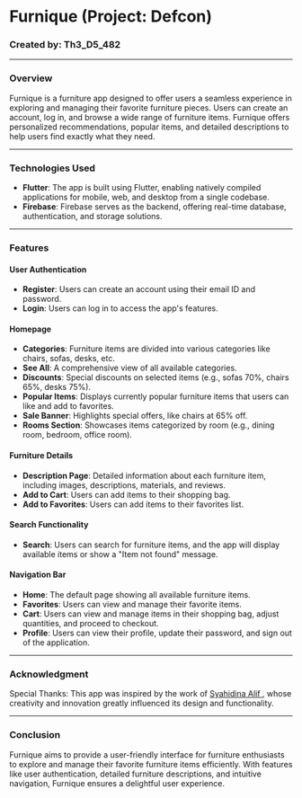 # Furnique (Project: Defcon)

### Created by: Th3_D5_482

---

### Overview
Furnique is a furniture app designed to offer users a seamless experience in exploring and managing their favorite furniture pieces. Users can create an account, log in, and browse a wide range of furniture items. Furnique offers personalized recommendations, popular items, and detailed descriptions to help users find exactly what they need.

---

### Technologies Used
- **Flutter**: The app is built using Flutter, enabling natively compiled applications for mobile, web, and desktop from a single codebase.
- **Firebase**: Firebase serves as the backend, offering real-time database, authentication, and storage solutions.

---

### Features

#### User Authentication
- **Register**: Users can create an account using their email ID and password.
- **Login**: Users can log in to access the app's features.

#### Homepage
- **Categories**: Furniture items are divided into various categories like chairs, sofas, desks, etc.
- **See All**: A comprehensive view of all available categories.
- **Discounts**: Special discounts on selected items (e.g., sofas 70%, chairs 65%, desks 75%).
- **Popular Items**: Displays currently popular furniture items that users can like and add to favorites.
- **Sale Banner**: Highlights special offers, like chairs at 65% off.
- **Rooms Section**: Showcases items categorized by room (e.g., dining room, bedroom, office room).

#### Furniture Details
- **Description Page**: Detailed information about each furniture item, including images, descriptions, materials, and reviews.
- **Add to Cart**: Users can add items to their shopping bag.
- **Add to Favorites**: Users can add items to their favorites list.

#### Search Functionality
- **Search**: Users can search for furniture items, and the app will display available items or show a "Item not found" message.

#### Navigation Bar
- **Home**: The default page showing all available furniture items.
- **Favorites**: Users can view and manage their favorite items.
- **Cart**: Users can view and manage items in their shopping bag, adjust quantities, and proceed to checkout.
- **Profile**: Users can view their profile, update their password, and sign out of the application.

---

### Acknowledgment
Special Thanks: This app was inspired by the work of <a href ="https://www.figma.com/@syahidinaalif"> Syahidina Alif </a>, whose creativity and innovation greatly influenced its design and functionality.

---

### Conclusion
Furnique aims to provide a user-friendly interface for furniture enthusiasts to explore and manage their favorite furniture items efficiently. With features like user authentication, detailed furniture descriptions, and intuitive navigation, Furnique ensures a delightful user experience.

